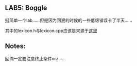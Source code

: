 ## **LAB5: Boggle**

挺简单一个lab……但是因为回溯的时候的一些低级错误卡了半天……

其中的lexicon.h与lexicon.cpp应该是来源于[这里](https://github.com/guannanliang/Cpp/tree/master/CS106B/empty-project/lib/StanfordCPPLib/collections)

## **Notes:**

回溯一定要注意终止条件orz……